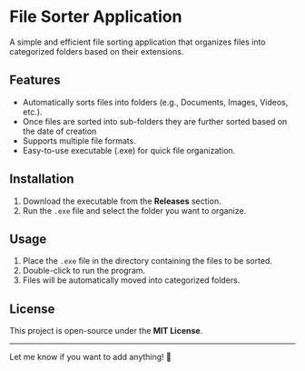 # File Sorter Application  

A simple and efficient file sorting application that organizes files into categorized folders based on their extensions.  

## Features  
- Automatically sorts files into folders (e.g., Documents, Images, Videos, etc.).
- Once files are sorted into sub-folders they are further sorted based on the date of creation 
- Supports multiple file formats.  
- Easy-to-use executable (.exe) for quick file organization. 

## Installation  
1. Download the executable from the **Releases** section.  
2. Run the `.exe` file and select the folder you want to organize.  

## Usage  
1. Place the `.exe` file in the directory containing the files to be sorted.  
2. Double-click to run the program.  
3. Files will be automatically moved into categorized folders.  

## License  
This project is open-source under the **MIT License**.  

---

Let me know if you want to add anything! 🚀  
